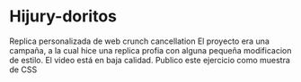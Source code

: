 # Hijury-doritos
Replica personalizada de web crunch cancellation
El proyecto era una campaña, a la cual hice una replica profia con alguna pequeña modificacion de estilo. El video está en baja calidad. Publico este ejercicio como muestra de CSS
